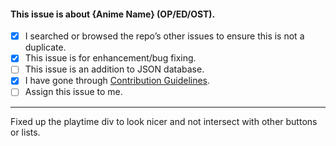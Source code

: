 <!-- This is basic Issue Template which is supposed to be filled by Contributors so that it is for maintainers to check what this issue is exactly. -->

#### This issue is about {Anime Name} (OP/ED/OST).

- [x] I searched or browsed the repo’s other issues to ensure this is not a duplicate.
- [x] This issue is for enhancement/bug fixing.
- [ ] This issue is an addition to JSON database.
- [x] I have gone through [Contribution Guidelines](https://github.com/anshumanv/ongaku/blob/master/CONTRIBUTING.md).
- [ ] Assign this issue to me.
----------------
Fixed up the playtime div to look nicer and not intersect with other buttons or lists.
